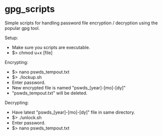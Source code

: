 # gpg_scripts
Simple scripts for handling password file encryption / decryption using the popular gpg tool.

Setup:
 - Make sure you scripts are executable.
 - $> chmod u+x [file]

Encrypting:
 - $> nano pswds_tempout.txt
 - $> ./lockup.sh
 - Enter password.
 - New encrypted file is named "pswds_[year]-[mo]-[dy]"
 - "pswds_tempout.txt" will be deleted.

Decrypting:
 - Have latest "pswds_[year]-[mo]-[dy]" file in same directory.
 - $> ./unlock.sh
 - Enter password.
 - $> nano pswds_tempout.txt
